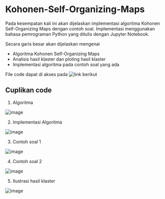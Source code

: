 # Kohonen-Self-Organizing-Maps
Pada kesempatan kali ini akan dijelaskan implementasi algoritma Kohonen Self-Organizing Maps dengan contoh soal. Implementasi menggunakan bahasa pemrograman Python yang ditulis dengan Jupyter Notebook.

Secara garis besar akan dijelaskan mengenai
- Algoritma Kohonen Self-Organizing Maps
- Analisis hasil klaster dan ploting hasil klaster
- Implementasi algoritma pada contoh soal yang ada

File code dapat di akses pada ![link berikut](https://github.com/RinRoya/Kohonen-Self-Organizing-Maps/blob/main/KohonenSOM.ipynb)

## Cuplikan code 
1. Algoritma

![image](https://user-images.githubusercontent.com/49511033/118423674-be3c6480-b6ef-11eb-834b-5db036db70b3.png)

2. Implementasi Algoritma

![image](https://user-images.githubusercontent.com/49511033/118432617-411aea80-b703-11eb-9c31-87c637895ee6.png)

3. Contoh soal 1

![image](https://user-images.githubusercontent.com/49511033/118423607-9947f180-b6ef-11eb-9495-cd73ffe703e0.png)

4. Contoh soal 2

![image](https://user-images.githubusercontent.com/49511033/118423821-12474900-b6f0-11eb-8525-3c07a9830ddb.png)

5. Ilustrasi hasil klaster

![image](https://user-images.githubusercontent.com/49511033/118432643-5859d800-b703-11eb-88d7-59085f393cf4.png)
